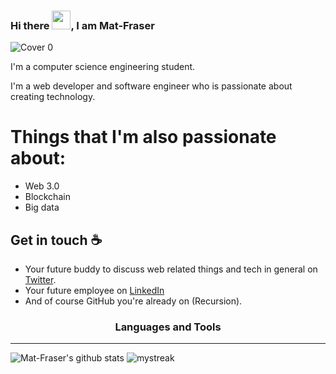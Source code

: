 ### Hi there <img src="https://raw.githubusercontent.com/MartinHeinz/MartinHeinz/master/wave.gif" width="30px">, I am Mat-Fraser


![Cover 0](https://user-images.githubusercontent.com/86045021/188324363-c50c5ff1-41e7-4cc4-811d-a4d0235a2f46.png)

I'm a computer science engineering student. 

I'm a web developer and software engineer who is passionate about creating technology.

# Things that I'm also passionate about:
- Web 3.0
- Blockchain
- Big data

## Get in touch :coffee:

- Your future buddy to discuss web related things and tech in general on [Twitter](https://twitter.com/).
- Your future employee on [LinkedIn](https://www.linkedin.com/in/)
- And of course GitHub you're already on (Recursion).

<h3 align="center">Languages and Tools </h3>
<hr>


![Mat-Fraser's github stats](https://github-readme-stats.vercel.app/api?username=Mat-Fraser&show_icons=true&theme=tokyonight)
<img src="https://github-readme-streak-stats.herokuapp.com/?user=Mat-Fraser&theme=tokyonight" alt="mystreak"/>



